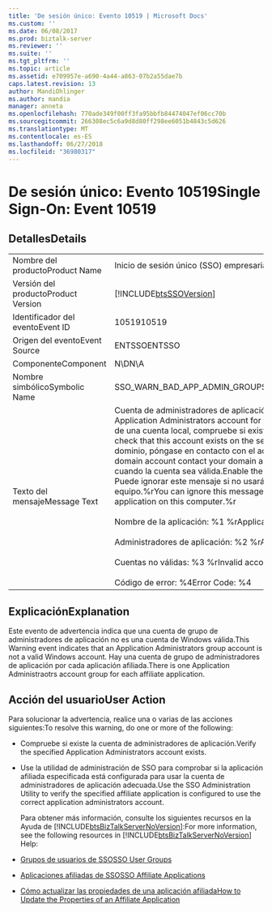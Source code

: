 ```yaml
---
title: 'De sesión único: Evento 10519 | Microsoft Docs'
ms.custom: ''
ms.date: 06/08/2017
ms.prod: biztalk-server
ms.reviewer: ''
ms.suite: ''
ms.tgt_pltfrm: ''
ms.topic: article
ms.assetid: e709957e-a690-4a44-a863-07b2a55dae7b
caps.latest.revision: 13
author: MandiOhlinger
ms.author: mandia
manager: anneta
ms.openlocfilehash: 770ade349f00ff3fa95bbfb84474047ef06cc70b
ms.sourcegitcommit: 266308ec5c6a9d8d80ff298ee6051b4843c5d626
ms.translationtype: MT
ms.contentlocale: es-ES
ms.lasthandoff: 06/27/2018
ms.locfileid: "36980317"
---
```

# <a name="single-sign-on-event-10519"></a><span data-ttu-id="50b0c-102">De sesión único: Evento 10519</span><span class="sxs-lookup"><span data-stu-id="50b0c-102">Single Sign-On: Event 10519</span></span>
## <a name="details"></a><span data-ttu-id="50b0c-103">Detalles</span><span class="sxs-lookup"><span data-stu-id="50b0c-103">Details</span></span>  

|                 |                                                                                                                                                                                                                                                                                                                                                                                                                                                                                                            |
|-----------------|------------------------------------------------------------------------------------------------------------------------------------------------------------------------------------------------------------------------------------------------------------------------------------------------------------------------------------------------------------------------------------------------------------------------------------------------------------------------------------------------------------|
|  <span data-ttu-id="50b0c-104">Nombre del producto</span><span class="sxs-lookup"><span data-stu-id="50b0c-104">Product Name</span></span>   |                                                                                                                                                                                                                                         <span data-ttu-id="50b0c-105">Inicio de sesión único (SSO) empresarial</span><span class="sxs-lookup"><span data-stu-id="50b0c-105">Enterprise Single Sign-On</span></span>                                                                                                                                                                                                                                          |
| <span data-ttu-id="50b0c-106">Versión del producto</span><span class="sxs-lookup"><span data-stu-id="50b0c-106">Product Version</span></span> |                                                                                                                                                                                                                         [!INCLUDE[btsSSOVersion](../includes/btsssoversion-md.md)]                                                                                                                                                                                                                         |
|    <span data-ttu-id="50b0c-107">Identificador del evento</span><span class="sxs-lookup"><span data-stu-id="50b0c-107">Event ID</span></span>     |                                                                                                                                                                                                                                                   <span data-ttu-id="50b0c-108">10519</span><span class="sxs-lookup"><span data-stu-id="50b0c-108">10519</span></span>                                                                                                                                                                                                                                                    |
|  <span data-ttu-id="50b0c-109">Origen del evento</span><span class="sxs-lookup"><span data-stu-id="50b0c-109">Event Source</span></span>   |                                                                                                                                                                                                                                                   <span data-ttu-id="50b0c-110">ENTSSO</span><span class="sxs-lookup"><span data-stu-id="50b0c-110">ENTSSO</span></span>                                                                                                                                                                                                                                                   |
|    <span data-ttu-id="50b0c-111">Componente</span><span class="sxs-lookup"><span data-stu-id="50b0c-111">Component</span></span>    |                                                                                                                                                                                                                                                    <span data-ttu-id="50b0c-112">N\D</span><span class="sxs-lookup"><span data-stu-id="50b0c-112">N\A</span></span>                                                                                                                                                                                                                                                     |
|  <span data-ttu-id="50b0c-113">Nombre simbólico</span><span class="sxs-lookup"><span data-stu-id="50b0c-113">Symbolic Name</span></span>  |                                                                                                                                                                                                                                        <span data-ttu-id="50b0c-114">SSO_WARN_BAD_APP_ADMIN_GROUP</span><span class="sxs-lookup"><span data-stu-id="50b0c-114">SSO_WARN_BAD_APP_ADMIN_GROUP</span></span>                                                                                                                                                                                                                                        |
|  <span data-ttu-id="50b0c-115">Texto del mensaje</span><span class="sxs-lookup"><span data-stu-id="50b0c-115">Message Text</span></span>   | <span data-ttu-id="50b0c-116">Cuenta de administradores de aplicación no válida para esta aplicación.</span><span class="sxs-lookup"><span data-stu-id="50b0c-116">The Application Administrators account for this application is not valid.</span></span> <span data-ttu-id="50b0c-117">Si se trata de una cuenta local, compruebe si existe en el servidor.</span><span class="sxs-lookup"><span data-stu-id="50b0c-117">If it is a local account check that this account exists on the server.</span></span> <span data-ttu-id="50b0c-118">Si se trata de una cuenta de dominio, póngase en contacto con el administrador de dominio.</span><span class="sxs-lookup"><span data-stu-id="50b0c-118">If it is a domain account contact your domain administrator.</span></span> <span data-ttu-id="50b0c-119">Habilite la aplicación cuando la cuenta sea válida.</span><span class="sxs-lookup"><span data-stu-id="50b0c-119">Enable the application when the account is valid.</span></span> <span data-ttu-id="50b0c-120">Puede ignorar este mensaje si no usará esta aplicación en este equipo.%r</span><span class="sxs-lookup"><span data-stu-id="50b0c-120">You can ignore this message if you are not going to use this application on this computer.%r</span></span><br /><br /> <span data-ttu-id="50b0c-121">Nombre de la aplicación: %1 %r</span><span class="sxs-lookup"><span data-stu-id="50b0c-121">Application Name: %1%r</span></span><br /><br /> <span data-ttu-id="50b0c-122">Administradores de aplicación: %2 %r</span><span class="sxs-lookup"><span data-stu-id="50b0c-122">Application Administrators: %2%r</span></span><br /><br /> <span data-ttu-id="50b0c-123">Cuentas no válidas: %3 %r</span><span class="sxs-lookup"><span data-stu-id="50b0c-123">Invalid accounts: %3%r</span></span><br /><br /> <span data-ttu-id="50b0c-124">Código de error: %4</span><span class="sxs-lookup"><span data-stu-id="50b0c-124">Error Code: %4</span></span> |

## <a name="explanation"></a><span data-ttu-id="50b0c-125">Explicación</span><span class="sxs-lookup"><span data-stu-id="50b0c-125">Explanation</span></span>  
 <span data-ttu-id="50b0c-126">Este evento de advertencia indica que una cuenta de grupo de administradores de aplicación no es una cuenta de Windows válida.</span><span class="sxs-lookup"><span data-stu-id="50b0c-126">This Warning event indicates that an Application Administrators group account is not a valid Windows account.</span></span> <span data-ttu-id="50b0c-127">Hay una cuenta de grupo de administradores de aplicación por cada aplicación afiliada.</span><span class="sxs-lookup"><span data-stu-id="50b0c-127">There is one Application Administraotrs account group for each affiliate application.</span></span>  

## <a name="user-action"></a><span data-ttu-id="50b0c-128">Acción del usuario</span><span class="sxs-lookup"><span data-stu-id="50b0c-128">User Action</span></span>  
 <span data-ttu-id="50b0c-129">Para solucionar la advertencia, realice una o varias de las acciones siguientes:</span><span class="sxs-lookup"><span data-stu-id="50b0c-129">To resolve this warning, do one or more of the following:</span></span>  

- <span data-ttu-id="50b0c-130">Compruebe si existe la cuenta de administradores de aplicación.</span><span class="sxs-lookup"><span data-stu-id="50b0c-130">Verify the specified Application Administrators account exists.</span></span>  

- <span data-ttu-id="50b0c-131">Use la utilidad de administración de SSO para comprobar si la aplicación afiliada especificada está configurada para usar la cuenta de administradores de aplicación adecuada.</span><span class="sxs-lookup"><span data-stu-id="50b0c-131">Use the SSO Administration Utility to verify the specified affiliate application is configured to use the correct application administrators account.</span></span>  

  <span data-ttu-id="50b0c-132">Para obtener más información, consulte los siguientes recursos en la Ayuda de [!INCLUDE[btsBizTalkServerNoVersion](../includes/btsbiztalkservernoversion-md.md)]:</span><span class="sxs-lookup"><span data-stu-id="50b0c-132">For more information, see the following resources in [!INCLUDE[btsBizTalkServerNoVersion](../includes/btsbiztalkservernoversion-md.md)] Help:</span></span>  

- [<span data-ttu-id="50b0c-133">Grupos de usuarios de SSO</span><span class="sxs-lookup"><span data-stu-id="50b0c-133">SSO User Groups</span></span>](../core/sso-user-groups.md)  

- [<span data-ttu-id="50b0c-134">Aplicaciones afiliadas de SSO</span><span class="sxs-lookup"><span data-stu-id="50b0c-134">SSO Affiliate Applications</span></span>](../core/sso-affiliate-applications.md)  

- [<span data-ttu-id="50b0c-135">Cómo actualizar las propiedades de una aplicación afiliada</span><span class="sxs-lookup"><span data-stu-id="50b0c-135">How to Update the Properties of an Affiliate Application</span></span>](../core/how-to-update-the-properties-of-an-affiliate-application.md)
